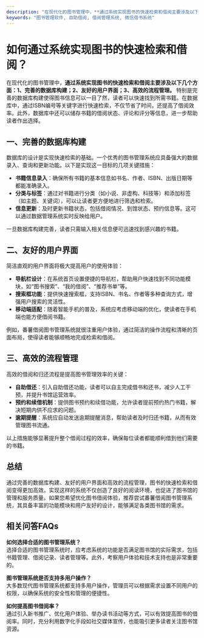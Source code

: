 ```yaml
---
description: "在现代化的图书管理中，**通过系统实现图书的快速检索和借阅主要涉及以下几个方面：1、完善的数据库构建；2、友好的用户界面；3、高效的流程管理。** 特别是完善的数据库构建使得图书信息可以一目了然，读者可以快速找到所需书籍。在数据库中，通过ISBN编号等关键字进行快速检索，不仅节省了时间，还提高了借阅效率。此外，数据库中还可以储存书籍的借阅状态、评论和评分等信息，进一步帮助读者作出选择。"
keywords: "图书管理软件, 自助借阅, 借阅管理系统, 微信借书系统"
---
```

# 如何通过系统实现图书的快速检索和借阅？

在现代化的图书管理中，**通过系统实现图书的快速检索和借阅主要涉及以下几个方面：1、完善的数据库构建；2、友好的用户界面；3、高效的流程管理。** 特别是完善的数据库构建使得图书信息可以一目了然，读者可以快速找到所需书籍。在数据库中，通过ISBN编号等关键字进行快速检索，不仅节省了时间，还提高了借阅效率。此外，数据库中还可以储存书籍的借阅状态、评论和评分等信息，进一步帮助读者作出选择。

## 一、完善的数据库构建

数据库的设计是实现快速检索的基础。一个优秀的图书管理系统应具备强大的数据录入、查询和更新功能。以下是实现这一目标的几项关键措施：

- **书籍信息录入**：确保所有书籍的基本信息如书名、作者、ISBN、出版日期等都能准确录入。
- **分类与标签**：通过对书籍进行分类（如小说、非虚构、科技等）和添加标签（如主题、关键词），可以让读者更方便地进行筛选和检索。
- **信息更新**：及时更新书籍状态，包括借阅情况、到馆状态、预约信息等。这可以通过数据管理系统实时反映给用户。

一旦数据库构建完善，读者只需输入相关信息便可迅速找到感兴趣的书籍。

## 二、友好的用户界面

简洁直观的用户界面将极大提高用户的使用体验：

- **导航栏设计**：在系统首页设置便捷的导航栏，帮助用户快速找到不同功能模块，如“图书搜索”、“我的借阅”、“推荐书单”等。
- **搜索框功能**：提供快速搜索框，支持ISBN、书名、作者等多种查询方式，增强用户搜索的灵活性。
- **移动端适配**：随着智能手机的普及，系统应考虑移动端的优化，使读者在手机端也能方便借阅书籍。

例如，番薯借阅图书管理系统就很注重用户体验，通过简洁的操作流程和清晰的页面布局，使得读者能够顺畅地完成检索和借阅。

## 三、高效的流程管理

高效的借阅和归还流程是提高图书管理效率的关键：

- **自助借还**：引入自助借还功能，读者可以自主完成借书和还书，减少人工干预，并提升书馆运营效率。
- **预约和续借机制**：提供图书预约和续借功能，允许读者提前预约热门书籍，解决短期内供不应求的问题。
- **逾期提醒**：系统应自动发送逾期提醒消息，帮助读者及时归还书籍，从而有效管理图书流通。

以上措施能够显著提升整个借阅过程的效率，确保每位读者都能顺利借到他们需要的书籍。

## 总结

通过完善的数据库构建、友好的用户界面和高效的流程管理，图书的快速检索和借阅变得更加高效。实现这样的系统不仅创造了良好的阅读环境，也促进了图书馆的管理和服务质量。如果您希望优化图书借阅体验，推荐尝试番薯借阅图书管理系统，其具备丰富的功能模块和用户友好的设计，能够满足各类图书馆的需求。

## 相关问答FAQs

**如何选择合适的图书管理系统？**  
选择合适的图书管理系统时，应考虑系统的功能是否满足图书馆的实际需求，包括书籍管理、借阅记录、读者管理等。此外，考察用户体验和技术支持也是非常重要的。

**图书管理系统是否支持多用户操作？**  
大多数现代图书管理系统都支持多用户操作，管理员可以根据需求设置不同用户的权限，以确保系统的安全性和管理的便捷性。

**如何提高图书借阅率？**  
通过引入新书推广、优化用户体验、举办读书活动等方式，可以有效提高图书的借阅率。同时，充分利用数字化手段如社交媒体宣传，也能吸引更多读者关注图书馆资源。
